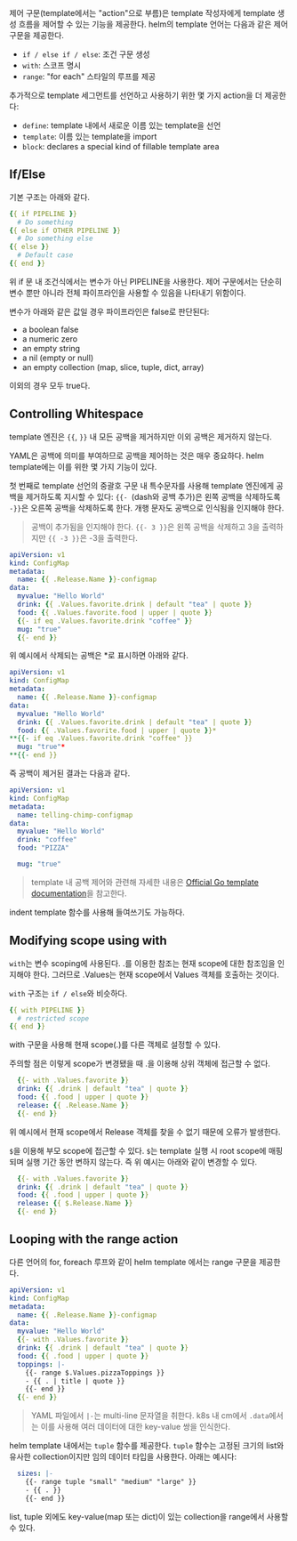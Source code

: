 제어 구문(template에서는 "action"으로 부름)은 template 작성자에게 template 생성 흐름을 제어할 수 있는 기능을 제공한다. helm의 template 언어는 다음과 같은 제어 구문을 제공한다.

- `if / else if / else`: 조건 구문 생성
- `with`: 스코프 명시
- `range`: "for each" 스타일의 루프를 제공

추가적으로 template 세그먼트를 선언하고 사용하기 위한 몇 가지 action을 더 제공한다:

- `define`: template 내에서 새로운 이름 있는 template을 선언
- `template`: 이름 있는 template을 import
- `block`: declares a special kind of fillable template area

## If/Else
기본 구조는 아래와 같다.

``` yaml
{{ if PIPELINE }}
  # Do something
{{ else if OTHER PIPELINE }}
  # Do something else
{{ else }}
  # Default case
{{ end }}
```

위 if 문 내 조건식에서는 변수가 아닌 PIPELINE을 사용한다. 제어 구문에서는 단순히 변수 뿐만 아니라 전체 파이프라인을 사용할 수 있음을 나타내기 위함이다.

변수가 아래와 같은 값일 경우 파이프라인은 false로 판단된다:

- a boolean false
- a numeric zero
- an empty string
- a nil (empty or null)
- an empty collection (map, slice, tuple, dict, array)

이외의 경우 모두 true다.

## Controlling Whitespace
template 엔진은 `{{`, `}}` 내 모든 공백을 제거하지만 이외 공백은 제거하지 않는다.

YAML은 공백에 의미를 부여하므로 공백을 제어하는 것은 매우 중요하다. helm template에는 이를 위한 몇 가지 기능이 있다.

첫 번째로 template 선언의 중괄호 구문 내 특수문자를 사용해 template 엔진에게 공백을 제거하도록 지시할 수 있다: `{{- `(dash와 공백 추가)은 왼쪽 공백을 삭제하도록 ` -}}`은 오른쪽 공백을 삭제하도록 한다. 개행 문자도 공백으로 인식됨을 인지해야 한다.

> 공백이 추가됨을 인지해야 한다. `{{- 3 }}`은 왼쪽 공백을 삭제하고 3을 출력하지만 `{{ -3 }}`은 -3을 출력한다.

``` yaml
apiVersion: v1
kind: ConfigMap
metadata:
  name: {{ .Release.Name }}-configmap
data:
  myvalue: "Hello World"
  drink: {{ .Values.favorite.drink | default "tea" | quote }}
  food: {{ .Values.favorite.food | upper | quote }}
  {{- if eq .Values.favorite.drink "coffee" }}
  mug: "true"
  {{- end }}
```

위 예시에서 삭제되는 공백은 *로 표시하면 아래와 같다.

``` yaml
apiVersion: v1
kind: ConfigMap
metadata:
  name: {{ .Release.Name }}-configmap
data:
  myvalue: "Hello World"
  drink: {{ .Values.favorite.drink | default "tea" | quote }}
  food: {{ .Values.favorite.food | upper | quote }}*
**{{- if eq .Values.favorite.drink "coffee" }}
  mug: "true"*
**{{- end }}
```

즉 공백이 제거된 결과는 다음과 같다.

``` yaml
apiVersion: v1
kind: ConfigMap
metadata:
  name: telling-chimp-configmap
data:
  myvalue: "Hello World"
  drink: "coffee"
  food: "PIZZA"

  mug: "true"
```

> template 내 공백 제어와 관련해 자세한 내용은 [Official Go template documentation](https://pkg.go.dev/text/template?utm_source=godoc)을 참고한다.

indent template 함수를 사용해 들여쓰기도 가능하다.

## Modifying scope using with
`with`는 변수 scoping에 사용된다. .를 이용한 참조는 현재 scope에 대한 참조임을 인지해야 한다. 그러므로 .Values는 현재 scope에서 Values 객체를 호출하는 것이다.

`with` 구조는 `if / else`와 비슷하다.

``` yaml
{{ with PIPELINE }}
  # restricted scope
{{ end }}
```

with 구문을 사용해 현재 scope(.)를 다른 객체로 설정할 수 있다.

주의할 점은 이렇게 scope가 변경됐을 때 .을 이용해 상위 객체에 접근할 수 없다.

``` yaml
  {{- with .Values.favorite }}
  drink: {{ .drink | default "tea" | quote }}
  food: {{ .food | upper | quote }}
  release: {{ .Release.Name }}
  {{- end }}
```

위 예시에서 현재 scope에서 Release 객체를 찾을 수 없기 때문에 오류가 발생한다.

`$`을 이용해 부모 scope에 접근할 수 있다. `$`는 template 실행 시 root scope에 매핑되며 실행 기간 동안 변하지 않는다. 즉 위 예시는 아래와 같이 변경할 수 있다.

``` yaml
  {{- with .Values.favorite }}
  drink: {{ .drink | default "tea" | quote }}
  food: {{ .food | upper | quote }}
  release: {{ $.Release.Name }}
  {{- end }}
```

## Looping with the range action
다른 언어의 for, foreach 루프와 같이 helm template 에서는 range 구문을 제공한다.

``` yaml
apiVersion: v1
kind: ConfigMap
metadata:
  name: {{ .Release.Name }}-configmap
data:
  myvalue: "Hello World"
  {{- with .Values.favorite }}
  drink: {{ .drink | default "tea" | quote }}
  food: {{ .food | upper | quote }}
  toppings: |-
    {{- range $.Values.pizzaToppings }}
    - {{ . | title | quote }}
    {{- end }}    
  {{- end }}
```

> YAML 파일에서 `|-`는 multi-line 문자열을 취한다. k8s 내 cm에서 `.data`에서는 이를 사용해 여러 데이터에 대한 key-value 쌍을 인식한다.

helm template 내에서는 `tuple` 함수를 제공한다. `tuple` 함수는 고정된 크기의 list와 유사한 collection이지만 임의 데이터 타입을 사용한다. 아래는 예시다:

``` yaml
  sizes: |-
    {{- range tuple "small" "medium" "large" }}
    - {{ . }}
    {{- end }}
```

list, tuple 외에도 key-value(map 또는 dict)이 있는 collection을 range에서 사용할 수 있다.